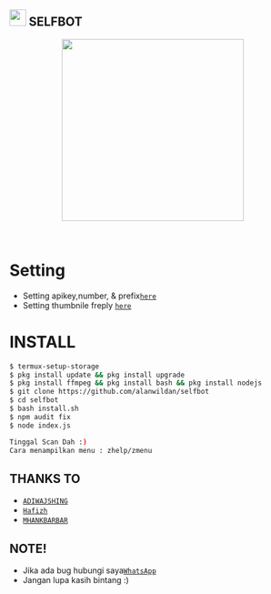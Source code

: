 ## <img src="https://github.com/TheDudeThatCode/TheDudeThatCode/blob/master/Assets/Hi.gif" width="29px"> SELFBOT
<p align="center">
<img src="https://media.giphy.com/media/836HiJc7pgzy8iNXCn/giphy.gif" width="320">
</p>
<br>

# Setting

* Setting apikey,number, & prefix[`here`](https://github.com/alanwildan/selfbot/blob/main/src/settings.json)
* Setting thumbnile freply [`here`](https://github.com/alanwildan/selfbot/tree/main/image) 

# INSTALL

```sh
$ termux-setup-storage
$ pkg install update && pkg install upgrade
$ pkg install ffmpeg && pkg install bash && pkg install nodejs
$ git clone https://github.com/alanwildan/selfbot
$ cd selfbot
$ bash install.sh
$ npm audit fix
$ node index.js

Tinggal Scan Dah :)
Cara menampilkan menu : zhelp/zmenu
```


## THANKS TO

* [`ADIWAJSHING`](https://github.com/adiwajshing/Baileys) 
* [`Hafizh`](https://github.com/HAFizh-15) 
* [`MHANKBARBAR`](https://github.com/MhankBarBar)


## NOTE! 
* Jika ada bug hubungi saya[`WhatsApp`](https://api.whatsapp.com/send?phone=6285793432434) 
* Jangan lupa kasih bintang :) 
